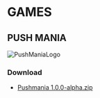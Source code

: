 # GAMES

## PUSH MANIA

![PushManiaLogo](https://user-images.githubusercontent.com/47626763/230100927-72bb5114-2046-4cec-a899-0b6ebe715ee5.png)

### Download

* [Pushmania 1.0.0-alpha.zip](https://github.com/arguit/games/blob/master/releases/Pushmania%201.0.0-alpha.zip)
